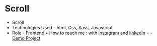 
# Scroll
- Scroll
- Technologies Used - html, Css, Sass, Javascript 
- Role - Frontend
• How to reach me : with [instagram](https://www.instagram.com/alinikseresht_web) and [linkedin](https://www.linkedin.com/in/alinikseresht-web/)
◦ - [Demo Project](https://alinikseresht.github.io/Scroll/)
